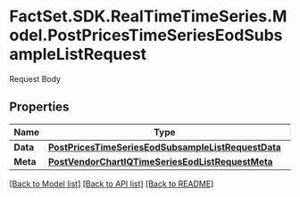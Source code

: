 # FactSet.SDK.RealTimeTimeSeries.Model.PostPricesTimeSeriesEodSubsampleListRequest
Request Body

## Properties

Name | Type | Description | Notes
------------ | ------------- | ------------- | -------------
**Data** | [**PostPricesTimeSeriesEodSubsampleListRequestData**](PostPricesTimeSeriesEodSubsampleListRequestData.md) |  | 
**Meta** | [**PostVendorChartIQTimeSeriesEodListRequestMeta**](PostVendorChartIQTimeSeriesEodListRequestMeta.md) |  | [optional] 

[[Back to Model list]](../README.md#documentation-for-models) [[Back to API list]](../README.md#documentation-for-api-endpoints) [[Back to README]](../README.md)

